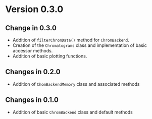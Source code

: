 # Version 0.3.0

## Change in 0.3.0
- Addition of `filterChromData()` method for `ChromBackend`.
- Creation of the `Chromatograms` class and implementation of basic accessor 
  methods.
- Addition of basic plotting functions. 

## Changes in 0.2.0
- Addition of `ChomBackendMemory` class and associated methods 

## Changes in 0.1.0
- Addition of basic `ChromBackend` class and default methods 
